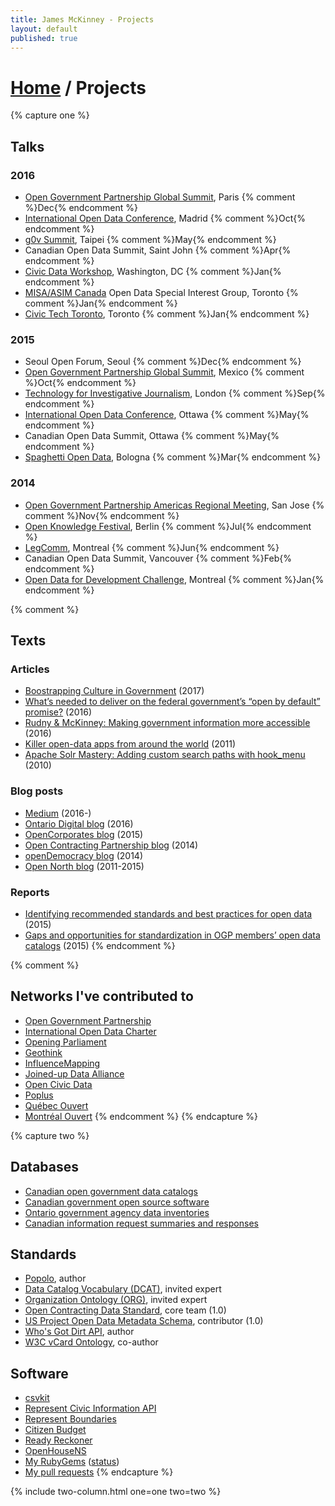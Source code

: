 ```yaml
---
title: James McKinney - Projects
layout: default
published: true
---
```


# [Home](/) / Projects

{% capture one %}
## Talks

### 2016

* [Open Government Partnership Global Summit](https://en.ogpsummit.org/), Paris {% comment %}Dec{% endcomment %}
* [International Open Data Conference](https://internationalopendataconfer2016.sched.com/), Madrid {% comment %}Oct{% endcomment %}
* [g0v Summit](http://summit.g0v.tw/2016/), Taipei {% comment %}May{% endcomment %}
* Canadian Open Data Summit, Saint John {% comment %}Apr{% endcomment %}
* [Civic Data Workshop](https://www.youtube.com/watch?v=-OrOqTKZ7mQ), Washington, DC {% comment %}Jan{% endcomment %}
* [MISA/ASIM Canada](http://www.misa-asim.ca/) Open Data Special Interest Group, Toronto {% comment %}Jan{% endcomment %}
* [Civic Tech Toronto](http://civictech.ca/2016/01/20/hacknight-25-jan-19/), Toronto {% comment %}Jan{% endcomment %}

### 2015

* Seoul Open Forum, Seoul {% comment %}Dec{% endcomment %}
* [Open Government Partnership Global Summit](https://ogpsummit2015.sched.com/), Mexico {% comment %}Oct{% endcomment %}
* [Technology for Investigative Journalism](http://www.influencemapping.org/workshop/), London {% comment %}Sep{% endcomment %}
* [International Open Data Conference](https://internationalopendataconfer2015.sched.com/), Ottawa {% comment %}May{% endcomment %}
* Canadian Open Data Summit, Ottawa {% comment %}May{% endcomment %}
* [Spaghetti Open Data](http://www.spaghettiopendata.org/page/benvenut-sod15), Bologna {% comment %}Mar{% endcomment %}

### 2014

* [Open Government Partnership Americas Regional Meeting](https://www.opengovpartnership.org/about/news-and-events/2014-americas-regional-meeting-reuni-n-regional-de-las-am-ricas), San Jose {% comment %}Nov{% endcomment %}
* [Open Knowledge Festival](http://2014.okfestival.org/), Berlin {% comment %}Jul{% endcomment %}
* [LegComm](http://www.sliq.com/legcomm2014.html), Montreal {% comment %}Jun{% endcomment %}
* Canadian Open Data Summit, Vancouver {% comment %}Feb{% endcomment %}
* [Open Data for Development Challenge](https://opendatadevelopmentchalleng2014.sched.com/), Montreal {% comment %}Jan{% endcomment %}

{% comment %}
## Texts

### Articles

* [Boostrapping Culture in Government](http://www.cpsrenewal.ca/2017/06/bootstrapping-culture-in-government.html) (2017)
* [What’s needed to deliver on the federal government’s “open by default” promise?](http://policyoptions.irpp.org/magazines/march-2016/whats-needed-to-deliver-on-the-federal-governments-open-by-default-promise/) (2016)
* [Rudny & McKinney: Making government information more accessible](http://nationalpost.com/opinion/rudny-mckinney-making-government-information-more-accessible/wcm/35ea360f-a5a9-4609-b984-bd17d2864844) (2016)
* [Killer open-data apps from around the world](http://montrealouvert.net/2011/02/09/killer-open-data-apps-from-around-the-world/) (2011)
* [Apache Solr Mastery: Adding custom search paths with hook_menu](https://evolvingweb.ca/blog/apache-solr-mastery-adding-custom-search-paths-hook-menu) (2010)

### Blog posts

* [Medium](https://medium.com/@jpmckinney/latest) (2016-) <i class="fa fa-medium" aria-hidden="true"></i>
* [Ontario Digital blog](https://medium.com/@jpmckinney.ontario/latest) (2016)
* [OpenCorporates blog](https://blog.opencorporates.com/author/jpmckinney/) (2015)
* [Open Contracting Partnership blog](https://www.open-contracting.org/author/james/) (2014)
* [openDemocracy blog](https://www.opendemocracy.net/author/james-mckinney) (2014)
* [Open North blog](https://duckduckgo.com/?q=site%3Aopennorth.ca+%22by+james+mckinney%22) (2011-2015)

### Reports

* [Identifying recommended standards and best practices for open data](http://bit.ly/odwgstandards2) (2015)
* [Gaps and opportunities for standardization in OGP members’ open data catalogs](http://bit.ly/odwgstandards1) (2015)
{% endcomment %}

{% comment %}
## Networks I've contributed to

* [Open Government Partnership](https://www.opengovpartnership.org/)
* [International Open Data Charter](http://opendatacharter.net/)
* [Opening Parliament](https://openingparliament.org/)
* [Geothink](http://geothink.ca/)
* [InfluenceMapping](http://www.influencemapping.org/)
* [Joined-up Data Alliance](http://juds.joinedupdata.org/)
* [Open Civic Data](http://docs.opencivicdata.org/)
* [Poplus](http://poplus.org/)
* [Québec Ouvert](http://www.quebecouvert.org/)
* [Montréal Ouvert](http://montrealouvert.net/)
{% endcomment %}
{% endcapture %}

{% capture two %}
## Databases

* [Canadian open government data catalogs](https://github.com/jpmckinney/open_data_canada)
* [Canadian government open source software](https://github.com/jpmckinney/open_source_canada)
* [Ontario government agency data inventories](https://github.com/jpmckinney/ontario_agency_data_inventories)
* [Canadian information request summaries and responses](https://github.com/jpmckinney/information_request_summaries_and_responses)

## Standards

* [Popolo](http://www.popoloproject.com/), author
* [Data Catalog Vocabulary (DCAT)](https://www.w3.org/TR/vocab-dcat/), invited expert
* [Organization Ontology (ORG)](https://www.w3.org/TR/vocab-org/), invited expert
* [Open Contracting Data Standard](http://standard.open-contracting.org/), core team (1.0)
* [US Project Open Data Metadata Schema](https://project-open-data.cio.gov/v1.1/schema/), contributor (1.0)
* [Who's Got Dirt API](http://www.influencemapping.org/work/whosgotdirt/), author
* [W3C vCard Ontology](https://www.w3.org/TR/vcard-rdf/), co-author

## Software

* [csvkit](https://github.com/wireservice/csvkit)
* [Represent Civic Information API](http://represent.opennorth.ca/)
* [Represent Boundaries](http://represent.poplus.org/)
* [Citizen Budget](http://www.citizenbudget.com/)
* [Ready Reckoner](http://www.readyreckoner.ca/)
* [OpenHouseNS](http://www.openhousens.ca/)
* [My RubyGems](https://rubygems.org/profiles/jpmckinney) ([status](http://jpmckinney.github.io/))
* [My pull requests](https://github.com/pulls?q=is%3Apr+author%3Ajpmckinney+is%3Aclosed)
{% endcapture %}

{% include two-column.html one=one two=two %}
